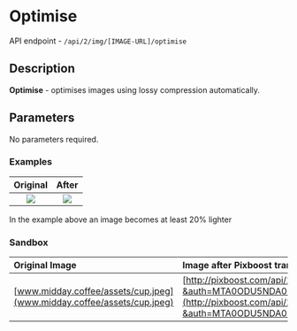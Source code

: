 # Optimise

API endpoint - `/api/2/img/[IMAGE-URL]/optimise`

## Description

**Optimise** - optimises images using lossy compression automatically.

## Parameters

No parameters required.

### Examples

| Original | After |
| :---: | :---: |
| ![](http://www.midday.coffee/assets/cup.jpeg) | ![](http://pixboost.com/api/2/img/http://www.midday.coffee/assets/cup.jpeg/optimise?&auth=MTA0ODU5NDA0NQ\_\_) |

In the example above an image becomes at least 20% lighter 

### Sandbox

| Original Image | Image after Pixboost transformation |
| :--- | :--- |
| [www.midday.coffee/assets/cup.jpeg](www.midday.coffee/assets/cup.jpeg) | [http://pixboost.com/api/2/img/http://www.midday.coffee/assets/cup.jpeg/optimise?&auth=MTA0ODU5NDA0NQ\_\_](http://pixboost.com/api/2/img/http://www.midday.coffee/assets/cup.jpeg/optimise?&auth=MTA0ODU5NDA0NQ__) |

